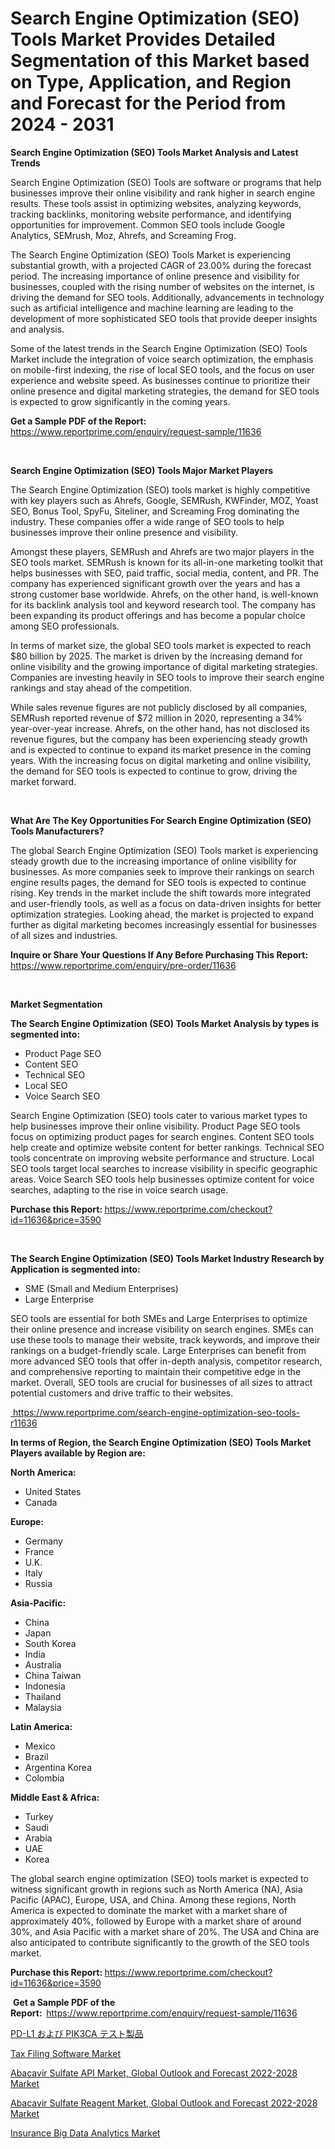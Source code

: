 <p><h1>Search Engine Optimization (SEO) Tools Market Provides Detailed Segmentation of this Market based on Type, Application, and Region and Forecast for the Period from 2024 - 2031</h1></p><p><strong>Search Engine Optimization (SEO) Tools Market Analysis and Latest Trends</strong></p>
<p><p>Search Engine Optimization (SEO) Tools are software or programs that help businesses improve their online visibility and rank higher in search engine results. These tools assist in optimizing websites, analyzing keywords, tracking backlinks, monitoring website performance, and identifying opportunities for improvement. Common SEO tools include Google Analytics, SEMrush, Moz, Ahrefs, and Screaming Frog.</p><p>The Search Engine Optimization (SEO) Tools Market is experiencing substantial growth, with a projected CAGR of 23.00% during the forecast period. The increasing importance of online presence and visibility for businesses, coupled with the rising number of websites on the internet, is driving the demand for SEO tools. Additionally, advancements in technology such as artificial intelligence and machine learning are leading to the development of more sophisticated SEO tools that provide deeper insights and analysis.</p><p>Some of the latest trends in the Search Engine Optimization (SEO) Tools Market include the integration of voice search optimization, the emphasis on mobile-first indexing, the rise of local SEO tools, and the focus on user experience and website speed. As businesses continue to prioritize their online presence and digital marketing strategies, the demand for SEO tools is expected to grow significantly in the coming years.</p></p>
<p><strong>Get a Sample PDF of the Report:&nbsp;</strong> <a href="https://www.reportprime.com/enquiry/request-sample/11636">https://www.reportprime.com/enquiry/request-sample/11636</a></p>
<p>&nbsp;</p>
<p><strong>Search Engine Optimization (SEO) Tools Major Market Players</strong></p>
<p><p>The Search Engine Optimization (SEO) tools market is highly competitive with key players such as Ahrefs, Google, SEMRush, KWFinder, MOZ, Yoast SEO, Bonus Tool, SpyFu, Siteliner, and Screaming Frog dominating the industry. These companies offer a wide range of SEO tools to help businesses improve their online presence and visibility.</p><p>Amongst these players, SEMRush and Ahrefs are two major players in the SEO tools market. SEMRush is known for its all-in-one marketing toolkit that helps businesses with SEO, paid traffic, social media, content, and PR. The company has experienced significant growth over the years and has a strong customer base worldwide. Ahrefs, on the other hand, is well-known for its backlink analysis tool and keyword research tool. The company has been expanding its product offerings and has become a popular choice among SEO professionals.</p><p>In terms of market size, the global SEO tools market is expected to reach $80 billion by 2025. The market is driven by the increasing demand for online visibility and the growing importance of digital marketing strategies. Companies are investing heavily in SEO tools to improve their search engine rankings and stay ahead of the competition.</p><p>While sales revenue figures are not publicly disclosed by all companies, SEMRush reported revenue of $72 million in 2020, representing a 34% year-over-year increase. Ahrefs, on the other hand, has not disclosed its revenue figures, but the company has been experiencing steady growth and is expected to continue to expand its market presence in the coming years. With the increasing focus on digital marketing and online visibility, the demand for SEO tools is expected to continue to grow, driving the market forward.</p></p>
<p>&nbsp;</p>
<p><strong>What Are The Key Opportunities For Search Engine Optimization (SEO) Tools Manufacturers?</strong></p>
<p><p>The global Search Engine Optimization (SEO) Tools market is experiencing steady growth due to the increasing importance of online visibility for businesses. As more companies seek to improve their rankings on search engine results pages, the demand for SEO tools is expected to continue rising. Key trends in the market include the shift towards more integrated and user-friendly tools, as well as a focus on data-driven insights for better optimization strategies. Looking ahead, the market is projected to expand further as digital marketing becomes increasingly essential for businesses of all sizes and industries.</p></p>
<p><strong>Inquire or Share Your Questions If Any Before Purchasing This Report:</strong> <a href="https://www.reportprime.com/enquiry/pre-order/11636">https://www.reportprime.com/enquiry/pre-order/11636</a></p>
<p>&nbsp;</p>
<p><strong>Market Segmentation</strong></p>
<p><strong>The Search Engine Optimization (SEO) Tools Market Analysis by types is segmented into:</strong></p>
<p><ul><li>Product Page SEO</li><li>Content SEO</li><li>Technical SEO</li><li>Local SEO</li><li>Voice Search SEO</li></ul></p>
<p><p>Search Engine Optimization (SEO) tools cater to various market types to help businesses improve their online visibility. Product Page SEO tools focus on optimizing product pages for search engines. Content SEO tools help create and optimize website content for better rankings. Technical SEO tools concentrate on improving website performance and structure. Local SEO tools target local searches to increase visibility in specific geographic areas. Voice Search SEO tools help businesses optimize content for voice searches, adapting to the rise in voice search usage.</p></p>
<p><strong>Purchase this Report:&nbsp;</strong><a href="https://www.reportprime.com/checkout?id=11636&price=3590">https://www.reportprime.com/checkout?id=11636&price=3590</a></p>
<p>&nbsp;</p>
<p><strong>The Search Engine Optimization (SEO) Tools Market Industry Research by Application is segmented into:</strong></p>
<p><ul><li>SME (Small and Medium Enterprises)</li><li>Large Enterprise</li></ul></p>
<p><p>SEO tools are essential for both SMEs and Large Enterprises to optimize their online presence and increase visibility on search engines. SMEs can use these tools to manage their website, track keywords, and improve their rankings on a budget-friendly scale. Large Enterprises can benefit from more advanced SEO tools that offer in-depth analysis, competitor research, and comprehensive reporting to maintain their competitive edge in the market. Overall, SEO tools are crucial for businesses of all sizes to attract potential customers and drive traffic to their websites.</p></p>
<p><a href="https://www.reportprime.com/search-engine-optimization-seo-tools-r11636">&nbsp;https://www.reportprime.com/search-engine-optimization-seo-tools-r11636</a></p>
<p><strong>In terms of Region, the Search Engine Optimization (SEO) Tools Market Players available by Region are:</strong></p>
<p>
    <p> <strong> North America: </strong>
        <ul>
            <li>United States</li>
            <li>Canada</li>
        </ul>
        </p> 
    <p> <strong> Europe: </strong>
        <ul>
            <li>Germany</li>
            <li>France</li>
            <li>U.K.</li>
            <li>Italy</li>
            <li>Russia</li>
        </ul>
        </p> 
    <p> <strong> Asia-Pacific: </strong>
        <ul>
            <li>China</li>
            <li>Japan</li>
            <li>South Korea</li>
            <li>India</li>
            <li>Australia</li>
            <li>China Taiwan</li>
            <li>Indonesia</li>
            <li>Thailand</li>
            <li>Malaysia</li>
        </ul>
        </p> 
    <p> <strong> Latin America: </strong>
        <ul>
            <li>Mexico</li>
            <li>Brazil</li>
            <li>Argentina Korea</li>
            <li>Colombia</li>
        </ul>
        </p> 
    <p> <strong> Middle East & Africa: </strong>
        <ul>
            <li>Turkey</li>
            <li>Saudi</li>
            <li>Arabia</li>
            <li>UAE</li>
            <li>Korea</li>
        </ul>
    </p>
    </p>
<p><p>The global search engine optimization (SEO) tools market is expected to witness significant growth in regions such as North America (NA), Asia Pacific (APAC), Europe, USA, and China. Among these regions, North America is expected to dominate the market with a market share of approximately 40%, followed by Europe with a market share of around 30%, and Asia Pacific with a market share of 20%. The USA and China are also anticipated to contribute significantly to the growth of the SEO tools market.</p></p>
<p><strong>Purchase this Report: </strong><a href="https://www.reportprime.com/checkout?id=11636&price=3590">https://www.reportprime.com/checkout?id=11636&price=3590</a></p>
<p>&nbsp;<strong>Get a Sample PDF of the Report:&nbsp;&nbsp;</strong><a href="https://www.reportprime.com/enquiry/request-sample/11636">https://www.reportprime.com/enquiry/request-sample/11636</a></p>
<p><strong></strong></p>
<p><p><a href="https://medium.com/@isnamukti10_96948/%E3%82%B0%E3%83%AD%E3%83%BC%E3%83%90%E3%83%ABpd-l1%E3%81%8A%E3%82%88%E3%81%B3pik3ca%E3%83%86%E3%82%B9%E3%83%88%E8%A3%BD%E5%93%81%E3%81%AE%E5%B8%82%E5%A0%B4%E3%82%BB%E3%82%AF%E3%82%BF%E3%83%BC-2024%E5%B9%B4-2031%E5%B9%B4-%E5%B8%82%E5%A0%B4%E3%83%A1%E3%83%88%E3%83%AA%E3%82%AF%E3%82%B9%E3%81%8A%E3%82%88%E3%81%B3%E5%B8%82%E5%A0%B4%E6%88%A6%E7%95%A5%E7%9A%84%E6%B4%9E%E5%AF%9F-28c8bb87283a">PD-L1 および PIK3CA テスト製品</a></p><p><a href="https://medium.com/@waddy46852/tax-filing-software-industry-insights-report-analyzing-tax-filing-software-market-trends-9f4b9016a6aa">Tax Filing Software Market</a></p><p><a href="https://issuu.com/reportprime-2/docs/abacavir-sulfate-api-market-global-_fa67efd8b764f7">Abacavir Sulfate API Market, Global Outlook and Forecast 2022-2028 Market</a></p><p><a href="https://issuu.com/reportprime-2/docs/abacavir-sulfate-reagent-market-glo_1075f563c790ec">Abacavir Sulfate Reagent Market, Global Outlook and Forecast 2022-2028 Market</a></p><p><a href="https://medium.com/@waddy46852/global-insurance-big-data-analytics-market-status-2024-2031-and-forecast-by-region-product-0c48964cacfb">Insurance Big Data Analytics Market</a></p></p>